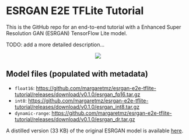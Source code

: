 # ESRGAN E2E TFLite Tutorial

This is the GitHub repo for an end-to-end tutorial with a Enhanced Super Resolution GAN (ESRGAN) TensorFlow Lite model.

TODO: add a more detailed description...

<div align="center"><img src="https://i.ibb.co/ZXtwJjV/Webp-net-resizeimage.png"></img></div>

## Model files (populated with metadata)
- `float16`: https://github.com/margaretmz/esrgan-e2e-tflite-tutorial/releases/download/v0.1.0/esrgan_fp16.tar.gz
- `int8`: https://github.com/margaretmz/esrgan-e2e-tflite-tutorial/releases/download/v0.1.0/esrgan_int8.tar.gz
- `dynamic-range`: https://github.com/margaretmz/esrgan-e2e-tflite-tutorial/releases/download/v0.1.0/esrgan_dr.tar.gz

A distilled version (33 KB) of the original ESRGAN model is available [here](https://github.com/captain-pool/GSOC/releases/download/2.0.0/compressed_esrgan.tflite). 
